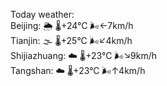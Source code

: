 Today weather:  
Beijing: 🌦   🌡️+24°C 🌬️←7km/h  
Tianjin: 🌫  🌡️+25°C 🌬️↙4km/h  
Shijiazhuang: ☁️   🌡️+23°C 🌬️↘9km/h  
Tangshan: ☁️   🌡️+23°C 🌬️↑4km/h  
